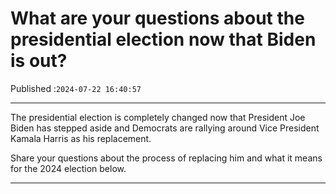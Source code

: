 # What are your questions about the presidential election now that Biden is out?

Published :`2024-07-22 16:40:57`

---

The presidential election is completely changed now that President Joe Biden has stepped aside and Democrats are rallying around Vice President Kamala Harris as his replacement.

Share your questions about the process of replacing him and what it means for the 2024 election below.

---

